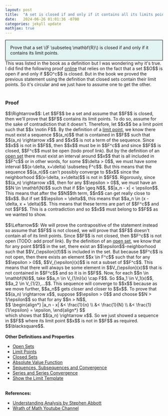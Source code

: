 ```yaml
---
layout: post
title:  "A set is closed if and only if it contains all its limits points"
date:   2024-06-26 01:01:36 -0700
categories: jekyll update
mathjax: true
---
```

<div style="background-color: #E3F4F4; padding: 15px 15px 15px 15px; border:1px solid black;">
  Prove that a set \(F \subseteq \mathbf{R}\) is closed if and only if it contains its limit points.
</div>
This was listed in the book as a definition but I was wondering why it's true. I did find the following proof <a href="https://www.youtube.com/watch?v=Mh1noyFVNVg">online</a> that relies on the fact that a set $$O$$ is open if and only if $$O^c$$ is closed. But in the book we proved the previous statement using the definition that closed sets contain their limit points. So it's circular and we just have to assume one to get the other. 
<br>
<br>
<!------------------------------------------------------------------------------------>
<h3>Proof</h3>
$$\Rightarrow$$: Let $$F$$ be a set and assume that $$F$$ is closed, then we'll prove that $$F$$ contains its limit points. To do so, assume for the sake of contradiction that it doesn't. Therefore, let $$x$$ be a limit point such that $$x \notin F$$. By the definition of a <a href="https://strncat.github.io/jekyll/update/2024/06/24/analysis-sets-limit-points.html">limit point</a>, we know there must exist a sequence $$(a_n)$$ that is contained in $$F$$ such that $$(a_n) \rightarrow x$$ and $$x$$ is not a term of the sequence. Since $$x$$ is not in $$F$$, then $$x$$ must be in $$F^c$$ and since $$F$$ is closed, $$F^c$$ must be open (todo proof link). But by the definition of an <a href="https://strncat.github.io/jekyll/update/2024/06/22/analysis-sets-open.html">open set</a> there must exist an interval around $$x$$ that is all included in $$F^c$$ or in other words, for some $$\delta > 0$$, we must have some interval $$(x-\delta, x+\delta) \subseteq F^c$$. But this means that the sequence $$(a_n)$$ can't possibly converge to $$x$$ since the neighborhood $$(x-\delta, x+\delta)$$ is not in $$F$$. Rigorously, since $$(a_n) \rightarrow x$$, then for any $$\epsilon > 0$$, we must have an $$N \in \mathbf{N}$$ such that if $$n \geq N$$, $$|a_n - x| < \epsilon$$. This means that after the $$N$$th term, $$n$$ can get really close to $$x$$. But if set $$\epsilon = \delta$$, this means that $$a_n \in (x - \delta, x + \delta)$$. This means that these terms are part of $$F^c$$ and not $$F$$. This is a contradiction and so $$x$$ must belong to $$F$$ as we wanted to show.
<br>
<br>
$$\Leftarrow$$: We will prove the contrapositive of the statement instead so assume that $$F$$ is not closed, we will prove that $$F$$ doesn't contain all of its limit points. Since $$F$$ is not closed, then $$F^c$$ is not open (TODO: add proof link). By the definition of an <a href="https://strncat.github.io/jekyll/update/2024/06/22/analysis-sets-open.html">open set</a>, we know that for any point $$f$$ in the set, there exist an $$\epsilon$$-neighborhood such that $$V_{\epsilon}(f)$$ is included in the set. But because $$F^c$$ is not open, then there exists an element $$x \in F^c$$ such that for any $$\epsilon > 0$$, $$V_{\epsilon}(x)$$ is not a subset of $$F^c$$. This means that there will always be some element in $$V_{\epsilon}(x)$$ that is not contained in $$F^c$$ and so it is in $$F$$. Now, for each $$n \in \mathbf{N}$$, take $$a_n \in V_{1/n}(x) \cap F$$. So $$a_1 \in V_1(x)$$, $$a_2 \in V_{1/2},...$$. This sequence will converge to $$x$$ because as we move further, $$a_n$$ gets closer and closer to $$x$$. To prove that $$(a_n) \rightarrow x$$, suppose $$\epsilon > 0$$ and choose $$N > 1/\epsilon$$ so that for any $$n > N$$, 
<div>
$$
\begin{align*}
|a_n - x| &< \frac{1}{n} \\
&< \frac{1}{N} \\
&< \frac{1}{1/\epsilon} = \epsilon,
\end{align*}
$$
</div>
which shows that $$(a_n) \rightarrow x$$. So we just showed a sequence in $$F$$ where its limit point $$x$$ is not in $$F$$ as required. $$\blacksquare$$.
<br>
<br>
<!------------------------------------------------------------------------------------>
<b>Other Definitions and Properties</b>
<ul>
<li><a href="https://strncat.github.io/jekyll/update/2024/06/22/analysis-sets-open.html">Open Sets</a></li>
<li><a href="https://strncat.github.io/jekyll/update/2024/06/24/analysis-sets-limit-points.html">Limit Points</a></li>
<li><a href="https://strncat.github.io/jekyll/update/2024/06/25/analysis-sets-closed.html">Closed Sets</a></li>	
<li><a href="https://strncat.github.io/jekyll/update/2024/05/26/analysis-absolute-value-properties.html">Absolute Value Function</a></li>
<li><a href="https://strncat.github.io/jekyll/update/2024/05/21/analysis-seq-definitions.html">Sequences, Subsequences and Convergence</a></li>
<li><a href="https://strncat.github.io/jekyll/update/2024/06/10/analysis-series-definitions.html">Series and Series Convergence</a></li>
<li><a href="https://strncat.github.io/jekyll/update/2024/05/12/analysis-seq-limit-template.html">Show the Limit Template</a></li>
</ul>
<br>
<!------------------------------------------------------------------------------------>
<b>References:</b>
<ul>
<li><a href="https://www.amazon.com/Understanding-Analysis-Undergraduate-Texts-Mathematics/dp/1493927116">Understanding Analysis by Stephen Abbott</a></li>
<li><a href="https://www.youtube.com/watch?v=Mh1noyFVNVg">Wrath of Math Youtube Channel</a></li>
</ul>